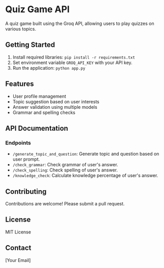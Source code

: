 # Quiz Game API

A quiz game built using the Groq API, allowing users to play quizzes on various topics.


## Getting Started

1. Install required libraries: `pip install -r requirements.txt`
2. Set environment variable `GROQ_API_KEY` with your API key.
3. Run the application: `python app.py`


## Features

* User profile management
* Topic suggestion based on user interests
* Answer validation using multiple models
* Grammar and spelling checks


## API Documentation

### Endpoints

* `/generate_topic_and_question`: Generate topic and question based on user prompt.
* `/check_grammar`: Check grammar of user's answer.
* `/check_spelling`: Check spelling of user's answer.
* `/knowledge_check`: Calculate knowledge percentage of user's answer.


## Contributing

Contributions are welcome! Please submit a pull request.


## License

MIT License


## Contact

[Your Email]
